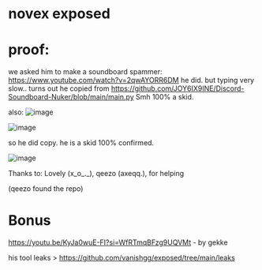 # novex exposed 

# proof:

we asked him to make a soundboard spammer:
<https://www.youtube.com/watch?v=2qwAYORR6DM>
he did. but typing very slow.. turns out he copied from <https://github.com/JOY6IX9INE/Discord-Soundboard-Nuker/blob/main/main.py> Smh 100% a skid.

also:
![image](https://github.com/user-attachments/assets/9d537332-3e65-47cd-a934-f560f0bdc628)

![image](https://github.com/user-attachments/assets/1c3625e4-b5bb-434f-ae55-e94fa465ab8b)

so he did copy. he is a skid 100% confirmed.

![image](https://github.com/user-attachments/assets/2e9fb6f2-34ea-4c2d-b740-db0a6bc03bec)

Thanks to: Lovely (x_o_._), qeezo (axeqq.), for helping

(qeezo found the repo)

# Bonus
<https://youtu.be/KyJa0wuE-FI?si=WfRTmqBFzg9UQVMt> - by gekke

his tool leaks > <https://github.com/vanishgg/exposed/tree/main/leaks>


